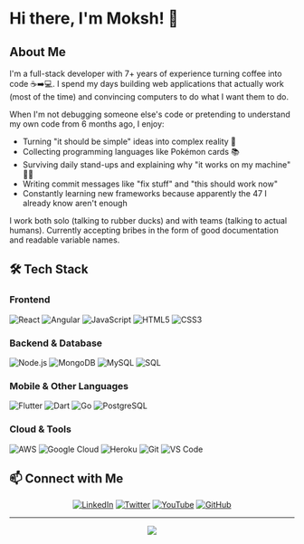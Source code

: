 # Hi there, I'm Moksh! 👋

## About Me
I'm a full-stack developer with 7+ years of experience turning coffee into code ☕➡️💻. I spend my days building web applications that actually work (most of the time) and convincing computers to do what I want them to do.

When I'm not debugging someone else's code or pretending to understand my own code from 6 months ago, I enjoy:
- Turning "it should be simple" ideas into complex reality 🎢
- Collecting programming languages like Pokémon cards 📚
- Surviving daily stand-ups and explaining why "it works on my machine" 🤷‍♂️
- Writing commit messages like "fix stuff" and "this should work now" 
- Constantly learning new frameworks because apparently the 47 I already know aren't enough

I work both solo (talking to rubber ducks) and with teams (talking to actual humans). Currently accepting bribes in the form of good documentation and readable variable names.



## 🛠️ Tech Stack

### Frontend
![React](https://img.shields.io/badge/-React-61DAFB?style=flat-square&logo=react&logoColor=black)
![Angular](https://img.shields.io/badge/-Angular-DD0031?style=flat-square&logo=angular&logoColor=white)
![JavaScript](https://img.shields.io/badge/-JavaScript-F7DF1E?style=flat-square&logo=javascript&logoColor=black)
![HTML5](https://img.shields.io/badge/-HTML5-E34F26?style=flat-square&logo=html5&logoColor=white)
![CSS3](https://img.shields.io/badge/-CSS3-1572B6?style=flat-square&logo=css3&logoColor=white)

### Backend & Database
![Node.js](https://img.shields.io/badge/-Node.js-339933?style=flat-square&logo=node.js&logoColor=white)
![MongoDB](https://img.shields.io/badge/-MongoDB-47A248?style=flat-square&logo=mongodb&logoColor=white)
![MySQL](https://img.shields.io/badge/-MySQL-4479A1?style=flat-square&logo=mysql&logoColor=white)
![SQL](https://img.shields.io/badge/-SQL-336791?style=flat-square&logo=postgresql&logoColor=white)

### Mobile & Other Languages
![Flutter](https://img.shields.io/badge/-Flutter-02569B?style=flat-square&logo=flutter&logoColor=white)
![Dart](https://img.shields.io/badge/-Dart-0175C2?style=flat-square&logo=dart&logoColor=white)
![Go](https://img.shields.io/badge/-Go-00ADD8?style=flat-square&logo=go&logoColor=white)
![PostgreSQL](https://img.shields.io/badge/-PostgreSQL-336791?style=flat-square&logo=postgresql&logoColor=white)

### Cloud & Tools
![AWS](https://img.shields.io/badge/-AWS-232F3E?style=flat-square&logo=amazon-aws&logoColor=white)
![Google Cloud](https://img.shields.io/badge/-Google%20Cloud-4285F4?style=flat-square&logo=google-cloud&logoColor=white)
![Heroku](https://img.shields.io/badge/-Heroku-430098?style=flat-square&logo=heroku&logoColor=white)
![Git](https://img.shields.io/badge/-Git-F05032?style=flat-square&logo=git&logoColor=white)
![VS Code](https://img.shields.io/badge/-VS%20Code-007ACC?style=flat-square&logo=visual-studio-code&logoColor=white)


## 📫 Connect with Me
<div align="center">
  
[![LinkedIn](https://img.shields.io/badge/-LinkedIn-0077B5?style=for-the-badge&logo=linkedin&logoColor=white)](https://www.linkedin.com/in/mokshchadha/)
[![Twitter](https://img.shields.io/badge/-Twitter-1DA1F2?style=for-the-badge&logo=twitter&logoColor=white)](https://twitter.com/chadha_moksh)
[![YouTube](https://img.shields.io/badge/-YouTube-FF0000?style=for-the-badge&logo=youtube&logoColor=white)](https://www.youtube.com/@mokshchadha9151)
[![GitHub](https://img.shields.io/badge/-GitHub-181717?style=for-the-badge&logo=github&logoColor=white)](https://github.com/mokshchadha)

</div>

---
<div align="center">
  <img src="https://visitor-badge.laobi.icu/badge?page_id=mokshchadha.mokshchadha&left_color=darkblue&right_color=blue" />
</div>
